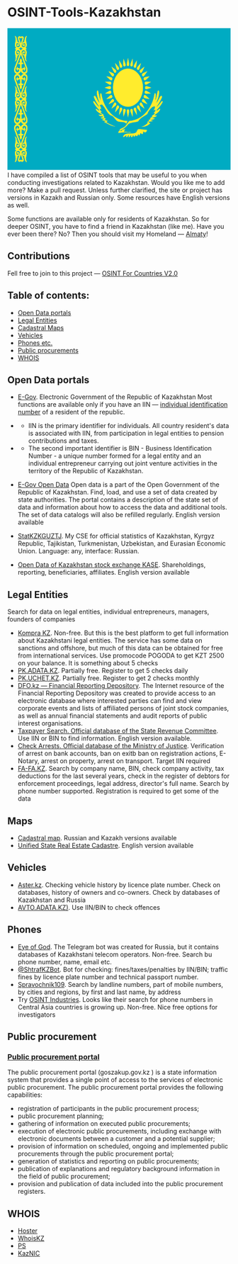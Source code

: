 # OSINT-Tools-Kazakhstan
<img src="https://github.com/paulpogoda/OSINT-Tools-Kazakhstan/blob/main/Flag_of_Kazakhstan.svg.png" alt="Flag of Kazakhstan" style="height: 320px; width:640px;"/>
I have compiled a list of OSINT tools that may be useful to you when conducting investigations related to Kazakhstan. Would you like me to add more? Make a pull request.
Unless further clarified, the site or project has versions in Kazakh and Russian only. Some resources have English versions as well. 

Some functions are available only for residents of Kazakhstan. So for deeper OSINT, you have to find a friend in Kazakhstan (like me). Have you ever been there? No? Then you should
visit my Homeland — [Almaty](https://www.tripadvisor.ru/Attractions-g298251-Activities-Almaty.html)!  

## Contributions
Fell free to join to this project — [OSINT For Countries V2.0](https://github.com/paulpogoda/OSINT-for-countries-V2.0)

 ## Table of contents:
 - [Open Data portals](#open-data-portals)
 - [Legal Entities](#legal-entities)
 - [Cadastral Maps](#maps)
 - [Vehicles](#vehicles)
 - [Phones etc.](#phones)
 - [Public procurements](#public-procurement)
 - [WHOIS](#whois)

## Open Data portals
- [E-Gov](https://egov.kz/cms/en). Electronic Government of the Republic of Kazakhstan
Most functions are available only if you have an IIN — [individual identification number](https://www.oecd.org/content/dam/oecd/en/topics/policy-issue-focus/aeoi/kazakhstan-tin.pdf) of a resident of the republic. 

- - IIN is the primary identifier for individuals. All country resident's data is associated with IIN, from participation in legal entities to pension contributions and taxes. 
- - The second important identifier is BIN - Business Identification Number - a unique number formed for a legal entity and an individual entrepreneur carrying out joint venture activities in the territory of the Republic of Kazakhstan.
- [E-Gov Open Data](https://data.egov.kz/)
Open data is a part of the Open Government of the Republic of Kazakhstan. Find, load, and use a set of data created by state authorities. The portal contains a description of the state set of data and information about how to access the data and additional tools. The set of data catalogs will also be refilled regularly. English version available
- [StatKZKGUZTJ](https://cse.google.com/cse?cx=a72e762da6ab1440a#gsc.tab=0).
My CSE for official statistics of Kazakhstan, Kyrgyz Republic, Tajikistan, Turkmenistan, Uzbekistan, and Eurasian Economic Union. Language: any, interface: Russian.
 
- [Open Data of Kazakhstan stock exchange KASE](https://kase.kz/ru/issuers/).
Shareholdings, reporting, beneficiaries, affiliates. English version available 
## Legal Entities
Search for data on legal entities, individual entrepreneurs, managers, founders of companies
- [Kompra KZ](https://kompra.kz/). Non-free. But this is the best platform to get full information about Kazakhstani legal entities. The service has some data on sanctions and offshore, but much of this data can be obtained for free from international services. Use promocode POGODA to get KZT 2500 on your balance. It is something about 5 checks
- [PK.ADATA.KZ](https://pk.adata.kz/).
Partially free. Register to get 5 checks daily
- [PK.UCHET.KZ](https://pk.uchet.kz/).
Partially free. Register to get 2 checks monthly
- [DFO.kz — Financial Reporting Depository](https://opi.dfo.kz/p/ru/dfo-search/opi-search).
The Internet resource of the Financial Reporting Depository was created to provide access to an electronic database where interested parties can find and view corporate events and lists of affiliated persons of joint stock companies, as well as annual financial statements and audit reports of public interest organisations.
- [Taxpayer Search. Official database of the State Revenue Committee](https://kgd.gov.kz/en/services/taxpayer_search/entrepreneur).
Use IIN or BIN to find information. English version available.
- [Check Arrests. Official database of the Ministry of Justice](https://aisoip.adilet.gov.kz/forCitizens/findArest).
Verification of arrest on bank accounts, ban on exitb ban on registration actions, E-Notary, arrest on property, arrest on transport. Target IIN required
- [FA-FA.KZ](https://fa-fa.kz/search_ip_too/).
Search by company name, BIN, check company activity, tax deductions for the last several years, check in the register of debtors for enforcement proceedings, legal address, director's full name. Search by phone number supported. Registration is required to get some of the data
## Maps
- [Cadastral map](https://aisgzk.kz/aisgzk/ru/content/maps/).
Russian and Kazakh versions available
- [Unified State Real Estate Cadastre](https://map.gov4c.kz/egkn/).
English version available
## Vehicles
- [Aster.kz](https://aster.kz/aster-check).
Checking vehicle history by licence plate number. Check on databases, history of owners and co-owners. Check by databases of Kazakhstan and Russia
- [AVTO.ADATA.KZ)](http://avto.adata.kz/).
Use IIN/BIN to check offences

## Phones
- [Eye of God](https://t.me/yfzxzxqwqbot). The Telegram bot was created for Russia, but it contains databases of Kazakhstani telecom operators. Non-free. Search bu phone number, name, email etc.
- [@ShtrafKZBot](https://t.me/ShtrafKZBot).
Bot for checking: fines/taxes/penalties by IIN/BIN; traffic fines by licence plate number and technical passport number.
- [Spravochnik109](https://spravochnik109.link/kazahstan). 
Search by landline numbers, part of mobile numbers, by cities and regions, by first and last name, by address
- Try [OSINT Industries](https://app.osint.industries).
Looks like their search for phone numbers in Central Asia countries is growing up. Non-free. Nice free options for investigators

## Public procurement
### [Public procurement portal](https://goszakup.gov.kz/)
The public procurement portal (goszakup.gov.kz ) is a state information system that provides a single point of access to the services of electronic public procurement. The public procurement portal provides the following capabilities:

- registration of participants in the public procurement process;
- public procurement planning;
- gathering of information on executed public procurements;
- execution of electronic public procurements, including exchange with electronic documents between a customer and a potential supplier;
- provision of information on scheduled, ongoing and implemented public procurements through the public procurement portal;
- generation of statistics and reporting on public procurements;
- publication of explanations and regulatory background information in the field of public procurement;
- provision and publication of data included into the public procurement registers.

## WHOIS
- [Hoster](https://hoster.kz/whois/)
- [WhoisKZ](https://whois.kz)
- [PS](https://www.ps.kz/domains/whois/)
- [KazNIC](https://www.nic.kz/cgi-bin/whois)
